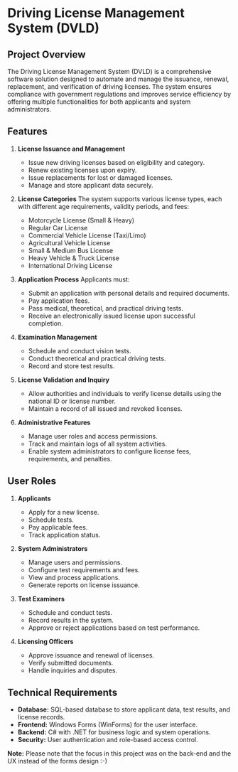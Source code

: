 # Driving License Management System (DVLD)

## Project Overview

The Driving License Management System (DVLD) is a comprehensive software solution designed to automate and manage the issuance, renewal, replacement, and verification of driving licenses. The system ensures compliance with government regulations and improves service efficiency by offering multiple functionalities for both applicants and system administrators.

## Features

1. **License Issuance and Management**
    * Issue new driving licenses based on eligibility and category.
    * Renew existing licenses upon expiry.
    * Issue replacements for lost or damaged licenses.
    * Manage and store applicant data securely.

2. **License Categories**
    The system supports various license types, each with different age requirements, validity periods, and fees:

    * Motorcycle License (Small & Heavy)
    * Regular Car License
    * Commercial Vehicle License (Taxi/Limo)
    * Agricultural Vehicle License
    * Small & Medium Bus License
    * Heavy Vehicle & Truck License
    * International Driving License

3. **Application Process**
    Applicants must:

    * Submit an application with personal details and required documents.
    * Pay application fees.
    * Pass medical, theoretical, and practical driving tests.
    * Receive an electronically issued license upon successful completion.

4. **Examination Management**
    * Schedule and conduct vision tests.
    * Conduct theoretical and practical driving tests.
    * Record and store test results.

5. **License Validation and Inquiry**
    * Allow authorities and individuals to verify license details using the national ID or license number.
    * Maintain a record of all issued and revoked licenses.

6. **Administrative Features**
    * Manage user roles and access permissions.
    * Track and maintain logs of all system activities.
    * Enable system administrators to configure license fees, requirements, and penalties.

## User Roles

1. **Applicants**
    * Apply for a new license.
    * Schedule tests.
    * Pay applicable fees.
    * Track application status.

2. **System Administrators**
    * Manage users and permissions.
    * Configure test requirements and fees.
    * View and process applications.
    * Generate reports on license issuance.

3. **Test Examiners**
    * Schedule and conduct tests.
    * Record results in the system.
    * Approve or reject applications based on test performance.

4. **Licensing Officers**
    * Approve issuance and renewal of licenses.
    * Verify submitted documents.
    * Handle inquiries and disputes.

## Technical Requirements

*   **Database:** SQL-based database to store applicant data, test results, and license records.
*   **Frontend:** Windows Forms (WinForms) for the user interface.
*   **Backend:** C# with .NET for business logic and system operations.
*   **Security:** User authentication and role-based access control.




**Note:** Please note that the focus in this project was on the back-end and the UX instead of the forms design :-)

